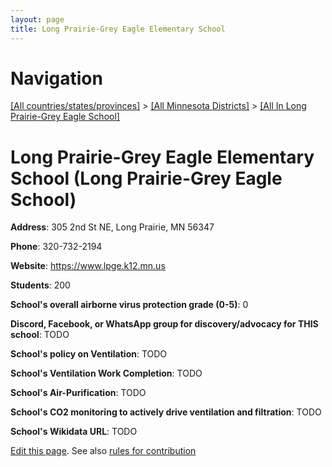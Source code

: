 ```yaml
---
layout: page
title: Long Prairie-Grey Eagle Elementary School
---
```

# Navigation

[[All countries/states/provinces]](../../..) > [[All Minnesota Districts]](../..) > [[All In Long Prairie-Grey Eagle School]](..)

# Long Prairie-Grey Eagle Elementary School (Long Prairie-Grey Eagle School)

**Address**: 305 2nd St NE, Long Prairie, MN 56347

**Phone**: 320-732-2194

**Website**: <https://www.lpge.k12.mn.us>

**Students**: 200

**School's overall airborne virus protection grade (0-5)**: 0

**Discord, Facebook, or WhatsApp group for discovery/advocacy for THIS school**: TODO

**School's policy on Ventilation**: TODO

**School's Ventilation Work Completion**: TODO

**School's Air-Purification**: TODO

**School's CO2 monitoring to actively drive ventilation and filtration**: TODO

**School's Wikidata URL**: TODO


[Edit this page](https://github.com/ventilate-schools/MN/edit/main/./Long_Prairie-Grey_Eagle_School/Long_Prairie-Grey_Eagle_Elementary_School.md). See also [rules for contribution](../../../contribution-rules/)